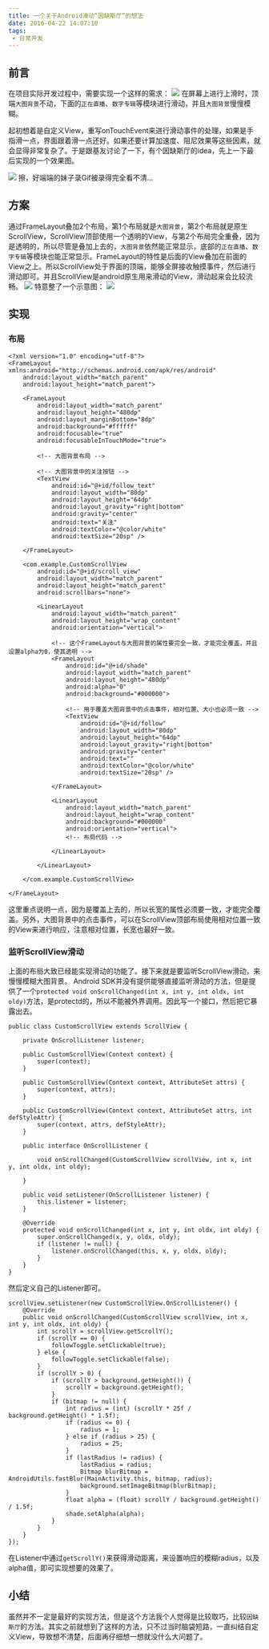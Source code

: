 ```yaml
---
title: 一个关于Android滑动“因缺斯厅”的想法
date: 2016-04-22 14:07:10
tags:
 - 日常开发
---
```


## 前言
在项目实际开发过程中，需要实现一个这样的需求：
![](https://images-1258496336.cos.ap-chengdu.myqcloud.com/2016/04/android-srcoll1.png)
在屏幕上进行上滑时，顶端``大图背景``不动，下面的``正在直播``、``数字专辑``等模块进行滑动，并且``大图背景``慢慢模糊。

起初想着是自定义View，重写onTouchEvent来进行滑动事件的处理，如果是手指滑一点，界面跟着滑一点还好。如果还要计算加速度、阻尼效果等这些因素，就会显得非常复杂了。于是跟基友讨论了一下，有个因缺斯厅的idea，先上一下最后实现的一个效果图。

<!-- more -->

![](https://images-1258496336.cos.ap-chengdu.myqcloud.com/2016/04/android-srcoll3.gif)
擦，好端端的妹子录Gif被录得完全看不清...

## 方案
通过FrameLayout叠加2个布局，第1个布局就是``大图背景``，第2个布局就是原生ScrollView，ScrollView顶部使用一个透明的View，与第2个布局完全重叠，因为是透明的，所以尽管是叠加上去的，``大图背景``依然能正常显示，底部的``正在直播``、``数字专辑``等模块也能正常显示。FrameLayout的特性是后面的View叠加在前面的View之上。所以ScrollView处于界面的顶端，能够全屏接收触摸事件，然后进行滑动即可。并且ScrollView是android原生用来滑动的View，滑动起来会比较流畅。
![](https://images-1258496336.cos.ap-chengdu.myqcloud.com/2016/04/android-srcoll4.jpg)
特意整了一个示意图：
![](https://images-1258496336.cos.ap-chengdu.myqcloud.com/2016/04/android-srcoll2.png)

## 实现
### 布局
```
<?xml version="1.0" encoding="utf-8"?>
<FrameLayout xmlns:android="http://schemas.android.com/apk/res/android"
    android:layout_width="match_parent"
    android:layout_height="match_parent">

    <FrameLayout
        android:layout_width="match_parent"
        android:layout_height="480dp"
        android:layout_marginBottom="8dp"
        android:background="#ffffff"
        android:focusable="true"
        android:focusableInTouchMode="true">

        <!-- 大图背景布局 -->

        <!-- 大图背景中的关注按钮 -->
        <TextView
            android:id="@+id/follow_text"
            android:layout_width="80dp"
            android:layout_height="64dp"
            android:layout_gravity="right|bottom"
            android:gravity="center"
            android:text="关注"
            android:textColor="@color/white"
            android:textSize="20sp" />

    </FrameLayout>

    <com.example.CustomScrollView
        android:id="@+id/scroll_view"
        android:layout_width="match_parent"
        android:layout_height="match_parent"
        android:scrollbars="none">

        <LinearLayout
            android:layout_width="match_parent"
            android:layout_height="wrap_content"
            android:orientation="vertical">

            <!-- 这个FrameLayout与大图背景的属性要完全一致，才能完全覆盖，并且设置alpha为0，使其透明 -->
            <FrameLayout
                android:id="@+id/shade"
                android:layout_width="match_parent"
                android:layout_height="480dp"
                android:alpha="0"
                android:background="#000000">

                <!-- 用于覆盖大图背景中的点击事件，相对位置、大小也必须一致 -->
                <TextView
                    android:id="@+id/follow"
                    android:layout_width="80dp"
                    android:layout_height="64dp"
                    android:layout_gravity="right|bottom"
                    android:gravity="center"
                    android:text=""
                    android:textColor="@color/white"
                    android:textSize="20sp" />

            </FrameLayout>

            <LinearLayout
                android:layout_width="match_parent"
                android:layout_height="wrap_content"
                android:background="#000000"
                android:orientation="vertical">
                <!-- 布局代码 -->

            </LinearLayout>

        </LinearLayout>

    </com.example.CustomScrollView>

</FrameLayout>
```
这里重点说明一点，因为是覆盖上去的，所以长宽的属性必须要一致，才能完全覆盖。另外，大图背景中的点击事件，可以在ScrollView顶部布局使用相对位置一致的View来进行响应，注意相对位置，长宽也最好一致。

### 监听ScrollView滑动
上面的布局大致已经能实现滑动的功能了。接下来就是要监听ScrollView滑动，来慢慢模糊大图背景。
Android SDK并没有提供能够直接监听滑动的方法，但是提供了一个``protected void onScrollChanged(int x, int y, int oldx, int oldy)``方法，是protectd的，所以不能被外界调用。因此写一个接口，然后把它暴露出去。
```
public class CustomScrollView extends ScrollView {

    private OnScrollListener listener;

    public CustomScrollView(Context context) {
        super(context);
    }

    public CustomScrollView(Context context, AttributeSet attrs) {
        super(context, attrs);
    }

    public CustomScrollView(Context context, AttributeSet attrs, int defStyleAttr) {
        super(context, attrs, defStyleAttr);
    }

    public interface OnScrollListener {

        void onScrollChanged(CustomScrollView scrollView, int x, int y, int oldx, int oldy);

    }

    public void setListener(OnScrollListener listener) {
        this.listener = listener;
    }

    @Override
    protected void onScrollChanged(int x, int y, int oldx, int oldy) {
        super.onScrollChanged(x, y, oldx, oldy);
        if (listener != null) {
            listener.onScrollChanged(this, x, y, oldx, oldy);
        }
    }
}
```
然后定义自己的Listener即可。
```
scrollView.setListener(new CustomScrollView.OnScrollListener() {
    @Override
    public void onScrollChanged(CustomScrollView scrollView, int x, int y, int oldx, int oldy) {
        int scrollY = scrollView.getScrollY();
        if (scrollY == 0) {
            followToggle.setClickable(true);
        } else {
            followToggle.setClickable(false);
        }
        if (scrollY > 0) {
            if (scrollY > background.getHeight()) {
                scrollY = background.getHeight();
            }
            if (bitmap != null) {
                int radius = (int) (scrollY * 25f / background.getHeight() * 1.5f);
                if (radius <= 0) {
                    radius = 1;
                } else if (radius > 25) {
                    radius = 25;
                }
                if (lastRadius != radius) {
                    lastRadius = radius;
                    Bitmap blurBitmap = AndroidUtils.fastBlur(MainActivity.this, bitmap, radius);
                    background.setImageBitmap(blurBitmap);
                }
                float alpha = (float) scrollY / background.getHeight() / 1.5f;
                shade.setAlpha(alpha);
            }
        }
    }
});
```
在Listener中通过``getScrollY()``来获得滑动距离，来设置响应的模糊radius，以及alpha值，即可实现想要的效果了。

## 小结
虽然并不一定是最好的实现方法，但是这个方法我个人觉得是比较取巧，比较``因缺斯厅``的方法。其实之前就想到了这样的方法，只不过当时脑袋短路，一直纠结自定义View，导致想不清楚，后面再仔细想一想就没什么大问题了。
